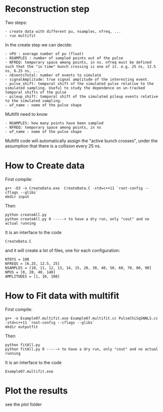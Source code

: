 Reconstruction step
====

Two steps:

    - create data with different pu, nsamples, nfreq, ...
    - run multifit

In the create step we can decide:

    - nPU : average number of pu (float)
    - NSAMPLES : number of sampled points out of the pulse
    - NFREQ: temporary space among points, in ns. nfreq must be defined such that the "in time" bunch crossing is one of it. e.g. 25 ns, 12.5 ns, 6.25 ns, ...
    - nEventsTotal: number of events to simulate
    - signalAmplitude: true signal amplitude of the interesting event.
    - pulse_shift: temporal shift of the simulated pulse relative to the simulated sampling. Useful to study the dependence on un-tracked temporal shifts of the pulse
    - pileup_shift: temporal shift of the simulated pileup events relative to the simulated sampling.
    - wf_name : name of the pulse shape
    
Multifit need to know
    
    - NSAMPLES: how many points have been sampled
    - NFREQ: temporary space among points, in ns
    - wf_name : name of the pulse shape

Multifit code will automatically assign the "active bunch crosses", under the assumption that there is a collision every 25 ns.


How to Create data
====

First compile:

    g++ -O3 -o CreateData.exe  CreateData.C -std=c++11 `root-config --cflags --glibs`
    mkdir input
    
Then

    python createAll.py 
    python createAll.py 0 -----> to have a dry run, only "cout" and no actual running
    
It is an interface to the code

    CreateData.C
    
and it will create a lot of files, one for each configuration:
    
    NTOYS = 100
    NFREQS = [6.25, 12.5, 25]
    NSAMPLES = [10, 11, 12, 13, 14, 15, 20, 30, 40, 50, 60, 70, 80, 90]
    NPUS = [0, 20, 40, 140]
    AMPLITUDES = [1, 10, 100]



How to Fit data with multifit
====

First compile:

    g++ -o Example07.multifit.exe Example07.multifit.cc PulseChiSqSNNLS.cc -std=c++11 `root-config --cflags --glibs`
    mkdir outputfit
    
Then

    python fitAll.py
    python fitAll.py 0 -----> to have a dry run, only "cout" and no actual running
    
It is an interface to the code
    
    Example07.multifit.exe
    
    
Plot the results
====

see the plot folder

    
    
    
    
    
    
    
    
    
    
    
